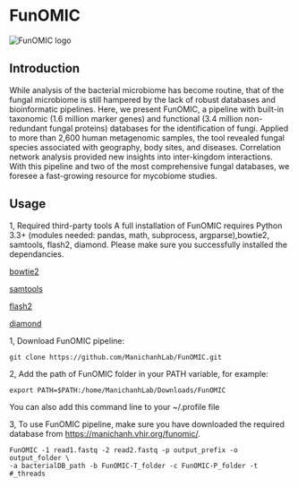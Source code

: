 # FunOMIC
![FunOMIC logo](https://manichanh.vhir.org/assets/img/funomic_logo.jpeg)
## Introduction
While analysis of the bacterial microbiome has become routine, that of the fungal microbiome is still hampered by the lack of robust databases and bioinformatic 
pipelines. Here, we present FunOMIC, a pipeline with built-in taxonomic (1.6 million marker genes) and functional (3.4 million non-redundant fungal proteins) 
databases for the identification of fungi. Applied to more than 2,600 human metagenomic samples, the tool revealed fungal species associated with geography, 
body sites, and diseases. Correlation network analysis provided new insights into inter-kingdom interactions. With this pipeline and two of the most comprehensive 
fungal databases, we foresee a fast-growing resource for mycobiome studies.
## Usage
1, Required third-party tools
A full installation of FunOMIC requires Python 3.3+ (modules needed: pandas, math, subprocess, argparse),bowtie2, samtools, flash2, diamond. Please make sure you successfully installed the dependancies.

[bowtie2](http://bowtie-bio.sourceforge.net/bowtie2/index.shtml)

[samtools](http://www.htslib.org/)

[flash2](https://github.com/dstreett/FLASH2)

[diamond](https://github.com/bbuchfink/diamond/wiki)

1, Download FunOMIC pipeline:
```
git clone https://github.com/ManichanhLab/FunOMIC.git
```
2, Add the path of FunOMIC folder in your PATH variable, for example:
```
export PATH=$PATH:/home/ManichanhLab/Downloads/FunOMIC
```
You can also add this command line to your ~/.profile file

3, To use FunOMIC pipeline, make sure you have downloaded the required database from https://manichanh.vhir.org/funomic/.
```
FunOMIC -1 read1.fastq -2 read2.fastq -p output_prefix -o output_folder \
-a bacterialDB_path -b FunOMIC-T_folder -c FunOMIC-P_folder -t #_threads
```

